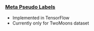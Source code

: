 ### [Meta Pseudo Labels](https://arxiv.org/abs/2003.10580v2)

* Implemented in TensorFlow
* Currently only for TwoMoons dataset 
